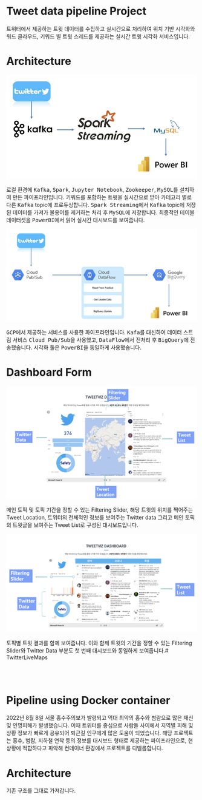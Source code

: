 # Tweet data pipeline Project
트위터에서 제공하는 트윗 데이터를 수집하고 실시간으로 처리하여 위치 기반 시각화와 워드 클라우드, 키워드 별 트윗 스레드를 제공하는 실시간 트윗 시각화 서비스입니다. 

# Architecture

<On-premise>
<img src="./image/archit1.png" width=600>

로컬 환경에 <kbd>Kafka</kbd>, <kbd>Spark</kbd>, <kbd>Jupyter Notebook</kbd>, <kbd>Zookeeper</kbd>, <kbd>MySQL</kbd>를 설치하여 만든 파이프라인입니다. 키워드를 포함하는 트윗을 실시간으로 받아 카테고리 별로 다른 <kbd>Kafka</kbd> topic에 프로듀싱합니다. <kbd>Spark Streaming</kbd>에서 <kbd>Kafka</kbd> topic에 저장된 데이터를 가져가 불용어를 제거하는 처리 후 <kbd>MySQL</kbd>에 저장합니다. 최종적인 테이블 데이터셋을 <kbd>PowerBI</kbd>에서 읽어 실시간 대시보드를 보여줍니다.


<Cloud>
<img src="./image/archit2.png" width=600>

<kbd>GCP</kbd>에서 제공하는 서비스를 사용한 파이프라인입니다. <kbd>Kafa</kbd>를 대신하여 데이터 스트림 서비스 <kbd>Cloud Pub/Sub</kbd>을 사용했고, <kbd>DataFlow</kbd>에서 전처리 후 <kbd>BigQuery</kbd>에 전송했습니다. 시각화 툴은 <kbd>PowerBI</kbd>을 동일하게 사용했습니다.


 # Dashboard Form
 <img src="./image/dash1.png" width=600>

메인 토픽 및 토픽 기간을 정할 수 있는 Filtering Slider, 해당 트윗의 위치를 찍어주는 Tweet Location, 트위터의 전체적인 정보를 보여주는 Twitter data 그리고 메인 토픽의 트윗글을 보여주는 Tweet List로 구성된 대시보드입니다.


 <img src="./image/dash2.png" width=600>
 
 토픽별 트윗 결과를 함께 보여줍니다. 이와 함께 트윗의 기간을 정할 수 있는 Filtering Slider와 Twitter Data 부분도 첫 번째 대시보드와 동일하게 보여줍니다.# TwitterLiveMaps

<br>
<br>

# Pipeline using Docker container

2022년 8월 8일 서울 홍수주의보가 발령되고 역대 최악의 홍수와 범람으로 많은 재신 및 인명피해가 발생했습니다. 이때 트위터를 중심으로 사람들 사이에서 지역별 피해 및 상황 정보가 빠르게 공유되어 퇴근길 인구에게 많은 도움이 되었습니다. 해당 프로젝트는 홍수, 범람, 지하철 연착 등의 정보를 대시보드 형태로 제공하는 파이프라인으로, 현 상황에 적합하다고 파악해 컨테이너 환경에서 프로젝트를 디벨롭합니다.

# Architecture

기존 구조를 그대로 가져갑니다. 